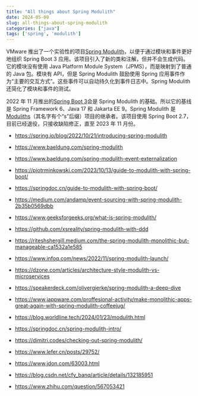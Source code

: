 ```yaml
---
title: "All things about Spring Modulith"
date: 2024-05-09
slug: all-things-about-spring-modulith
categories: ["java"]
tags: ['spring', 'modulith']
---
```


VMware 推出了一个实验性的项目[Spring Modulith](https://spring.io/projects/spring-modulith)，以便于通过模块和事件更好地组织 Spring Boot 3 应用。该项目引入了新的类和注解，但并不会生成代码。它的模块没有使用 Java Platform Module System（JPMS），而是映射到了普通的 Java 包。模块有 API，但是 Spring Modulith 鼓励使用 Spring 应用事件作为“主要的交互方式”。这些事件可以自动持久化到事件日志中。Spring Modulith 还简化了模块和事件的测试。

<!--more-->

2022 年 11 月推出的[Spring Boot 3](https://www.infoq.com/news/2022/10/spring-boot-3-jax-london)会是 Spring Modulith 的基础。所以它的基线是 Spring Framework 6、Java 17 和 Jakarta EE 9。Spring Modulith 是[Moduliths](https://github.com/moduliths/moduliths)（其名字有个“s”后缀）项目的继承者。该项目使用 Spring Boot 2.7，目前已经退役，只接收缺陷修正，直至 2023 年 11 月份。



- https://spring.io/blog/2022/10/21/introducing-spring-modulith
- https://www.baeldung.com/spring-modulith
- https://www.baeldung.com/spring-modulith-event-externalization
- https://piotrminkowski.com/2023/10/13/guide-to-modulith-with-spring-boot/
- https://springdoc.cn/guide-to-modulith-with-spring-boot/
- https://medium.com/andamp/event-sourcing-with-spring-modulith-2b35b0569dbb
- https://www.geeksforgeeks.org/what-is-spring-modulith/
- https://github.com/xsreality/spring-modulith-with-ddd
- https://riteshshergill.medium.com/the-spring-modulith-monolithic-but-manageable-ca1532a1e585
- https://www.infoq.com/news/2022/11/spring-modulith-launch/
- https://dzone.com/articles/architecture-style-modulith-vs-microservices
- https://speakerdeck.com/olivergierke/spring-modulith-a-deep-dive
- https://www.jappware.com/proffesional-activity/make-monolithic-apps-great-again-with-spring-modulith-coffeejug/
- https://blog.worldline.tech/2024/01/23/modulith.html
- https://springdoc.cn/spring-modulith-intro/
- https://dimitri.codes/checking-out-spring-modulith/
- https://www.lefer.cn/posts/29752/



- https://www.jdon.com/63003.html

- https://blog.csdn.net/cfy_banq/article/details/132185951

- https://www.zhihu.com/question/567053421
